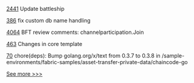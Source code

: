 
[2441](https://github.com/hyperledger/sawtooth-core/pull/2441) Update battleship

[386](https://github.com/hyperledger-labs/fabric-operations-console/pull/386) fix custom db name handling

[4064](https://github.com/hyperledger/fabric/pull/4064) BFT review comments: channelparticipation.Join

[463](https://github.com/hyperledger-labs/fabric-smart-client/pull/463) Changes in core template

[70](https://github.com/hyperledger-labs/fabric-opssc/pull/70) chore(deps): Bump golang.org/x/text from 0.3.7 to 0.3.8 in /sample-environments/fabric-samples/asset-transfer-private-data/chaincode-go


[See more >>>](https://start-here.hyperledger.org/pull-requests)
